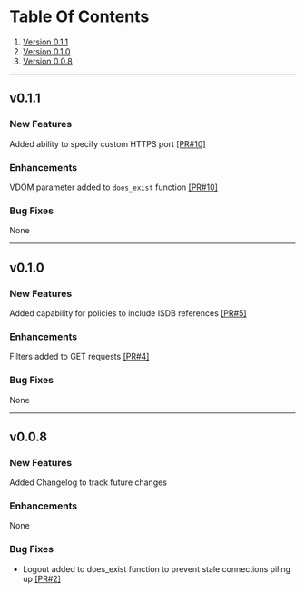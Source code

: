 # Table Of Contents
1. [Version 0.1.1](#v011)
1. [Version 0.1.0](#v010)
1. [Version 0.0.8](#v008)

---

## v0.1.1

### New Features

Added ability to specify custom HTTPS port [[PR#10]](https://github.com/jsimpso/PyFortiAPI/pull/10)

### Enhancements

VDOM parameter added to `does_exist` function [[PR#10]](https://github.com/jsimpso/PyFortiAPI/pull/10)

### Bug Fixes

None

---

## v0.1.0

### New Features

Added capability for policies to include ISDB references [[PR#5]](https://github.com/jsimpso/PyFortiAPI/pull/5)

### Enhancements

Filters added to GET requests [[PR#4]](https://github.com/jsimpso/PyFortiAPI/pull/4)

### Bug Fixes

None

---

## v0.0.8

### New Features

Added Changelog to track future changes

### Enhancements

None

### Bug Fixes

* Logout added to does_exist function to prevent stale connections piling up [[PR#2]](https://github.com/jsimpso/PyFortiAPI/pull/2)
